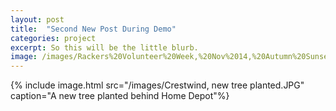 ```yaml
---
layout: post
title:  "Second New Post During Demo"
categories: project
excerpt: So this will be the little blurb.
image: /images/Rackers%20Volunteer%20Week,%20Nov%2014,%20Autumn%20Sunset.jpg
---
```


{% include image.html src="/images/Crestwind, new tree planted.JPG" caption="A new tree planted behind Home Depot"%}

